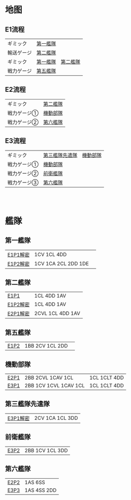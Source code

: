 # 地图
## E1流程
||||
|-|-|-|
|ギミック|[第一艦隊](#第一艦隊)|
|輸送ゲージ|[第二艦隊](#第二艦隊)|
|ギミック|[第一艦隊](#第一艦隊)|[第二艦隊](#第二艦隊)|
|戦力ゲージ|[第五艦隊](#第五艦隊)|

## E2流程
|||
|-|-|
|ギミック|[第二艦隊](#第二艦隊)|
|戦力ゲージ①|[機動部隊](#機動部隊)|
|戦力ゲージ②|[第六艦隊](#第六艦隊)|

## E3流程
||||
|-|-|-|
|ギミック|[第三艦隊先遣隊](#第三艦隊先遣隊)|[機動部隊](#機動部隊)|
|戦力ゲージ①|[機動部隊](#機動部隊)||
|戦力ゲージ②|[前衛艦隊](#前衛艦隊)||
|戦力ゲージ③|[第六艦隊](#第六艦隊)||

<br><br>

# 艦隊
## 第一艦隊
||||
|-|-|-|
|[E1P1解密](#e1流程)|1CV 1CL 4DD|
|[E1P2解密](#e1流程)|1CV 1CA 2CL 2DD 1DE|

## 第二艦隊
|||
|-|-|
|[E1P1](#e1流程)|1CL 4DD 1AV|
|[E1P2解密](#e1流程)|1CL 4DD 1AV|
|[E2P1解密](#e2流程)|2CVL 1CL 4DD 1AV|

## 第五艦隊
||||
|-|-|-|
|[E1P2](#e1流程)|1BB 2CV 1CL 2DD|

## 機動部隊
||||
|-|-|-|
|[E2P1](#e2流程)|2BB 2CVL 1CAV 1CL|1CL 1CLT 4DD|
|[E3P1](#e3流程)|2BB 1CV 1CVL 1CAV 1CL|1CL 1CLT 4DD|

## 第三艦隊先遣隊
|||
|-|-|
|[E3P1解密](#e3流程)|2CV 1CA 1CL 3DD|

## 前衛艦隊
|||
|-|-|
|[E3P2](#e3流程)|2BB 1CV 1CL 3DD|

## 第六艦隊
|||
|-|-|
|[E2P2](#e2流程)|1AS 6SS|
|[E3P3](#e3流程)|1AS 4SS 2DD|